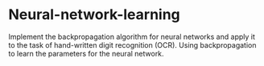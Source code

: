 # Neural-network-learning
Implement the backpropagation algorithm for neural networks and apply it to the task of hand-written digit recognition (OCR).
Using backpropagation to learn the parameters for the neural network.
